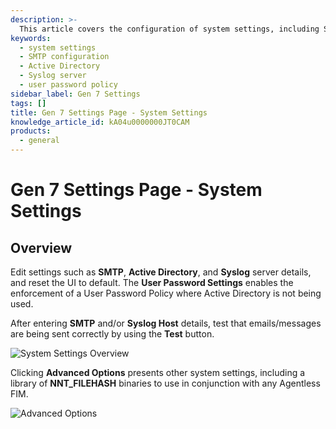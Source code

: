 ```yaml
---
description: >-
  This article covers the configuration of system settings, including SMTP, Active Directory, and Syslog server details, as well as user password settings.
keywords:
  - system settings
  - SMTP configuration
  - Active Directory
  - Syslog server
  - user password policy
sidebar_label: Gen 7 Settings
tags: []
title: Gen 7 Settings Page - System Settings
knowledge_article_id: kA04u0000000JT0CAM
products:
  - general
---
```


# Gen 7 Settings Page - System Settings

## Overview

Edit settings such as **SMTP**, **Active Directory**, and **Syslog** server details, and reset the UI to default. The **User Password Settings** enables the enforcement of a User Password Policy where Active Directory is not being used.

After entering **SMTP** and/or **Syslog Host** details, test that emails/messages are being sent correctly by using the **Test** button.

![System Settings Overview](https://nwxcorp--c.na147.content.force.com/sfc/dist/version/download/?oid=00D7000000091pB&ids=0684u00000LdK9r&d=%2Fa%2F4u000000Lzcz%2Fj1hE85K4.slg2GzzYWSfjlBfGctbdfEOzggUnEK2clk&asPdf=false)

Clicking **Advanced Options** presents other system settings, including a library of **NNT_FILEHASH** binaries to use in conjunction with any Agentless FIM.

![Advanced Options](https://nwxcorp--c.na147.content.force.com/sfc/dist/version/download/?oid=00D7000000091pB&ids=0684u00000LdK9w&d=%2Fa%2F4u000000LzZI%2FvWeQ9sgNR.Cu59xp1i2qjlItscK7JcW0npL2k779VX0&asPdf=false)